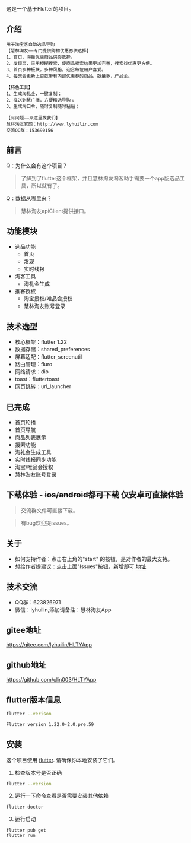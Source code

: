 这是一个基于Flutter的项目。

## 介绍

    用于淘宝客自助选品导购
    【慧林淘友——专门提供购物优惠券供选择】
    1、首页，海量优惠商品供你选择。
    2、发现页，采用模糊搜索，使商品搜索结果更加完善，搜索找优惠更方便。
    3、首页多种板块，多种风格，迎合每位用户喜爱。
    4、每天会更新上百款带有内部优惠券的商品，数量多，产品全。

    【特色工具】
    1、生成淘礼金，一键复制；
    2、推送到慧广播，方便精选导购；
    3、生成淘口令，随时复制随时粘贴；

    【有问题——来这里找我们】
    慧林淘友官网：http://www.lyhuilin.com
    交流QQ群：153690156

## 前言

Q：为什么会有这个项目？

> 了解到了flutter这个框架，并且慧林淘友淘客助手需要一个app版选品工具，所以就有了。


Q：数据从哪里来？

> 慧林淘友apiClient提供接口。

## 功能模块

- 选品功能
    - 首页
    - 发现
    - 实时线报
-  淘客工具  
    - 淘礼金生成
-   推客授权
    - 淘宝授权/唯品会授权
    - 慧林淘友账号登录

## 技术选型
- 核心框架：flutter 1.22
- 数据存储：shared_preferences
- 屏幕适配：flutter_screenutil
- 路由管理：fluro
- 网络请求：dio
- toast：fluttertoast
- 网页跳转：url_launcher

## 已完成

 * 首页轮播
 * 首页导航
 * 商品列表展示
 * 搜索功能
 * 淘礼金生成工具
 * 实时线报同步功能
 * 淘宝/唯品会授权
 * 慧林淘友账号登录

## 下载体验 - ~~ios/android都可下载~~ 仅安卓可直接体验

> 交流群文件可直接下载。

> 有bug欢迎提issues。

## 关于
 * 如何支持作者：点击右上角的"start" 的按钮，是对作者的最大支持。
 * 想给作者提建议：点击上面"Issues"按钮，新增即可.[地址](https://gitee.com/lyhuilin/HLTYApp/issues)

## 技术交流
- QQ群：623826971
- 微信：lyhuilin,添加请备注：慧林淘友App

##  gitee地址

https://gitee.com/lyhuilin/HLTYApp

## github地址

https://github.com/clin003/HLTYApp

## flutter版本信息

``` sh
flutter --verison
```

``` sh
Flutter version 1.22.0-2.0.pre.59
```

## 安装

这个项目使用 [flutter](https://github.com/flutter/flutter). 请确保你本地安装了它们。

1. 检查版本号是否正确
```sh
flutter --version
```

2. 运行一下命令查看是否需要安装其他依赖
``` sh
flutter doctor
```

3. 运行启动
```
flutter pub get
flutter run
```